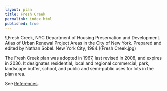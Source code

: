 ```yaml
---
layout: plan
title: Fresh Creek
permalink: index.html
published: true
---
```


<!---![Fresh Creek, NYC Department of Housing Preservation and Development. Community Development Progress Report: 1968. Prepared and edited by Nathan Sobel. New York City, 1968.](Fresh Creek 1968.png)-->
![Fresh Creek, NYC Department of Housing Preservation and Development. Atlas of Urban Renewal Project Areas in the City of New York. Prepared and edited by Nathan Sobel. New York City, 1984.](Fresh Creek.jpg)

The Fresh Creek plan was adopted in 1967, last revised in 2008, and expires in 2036. It designates residential, local and regional commercial, park, landscape buffer, school, and public and semi-public uses for lots in the plan area.

See [References](http://www.urbanreviewer.org/#page=references.html).